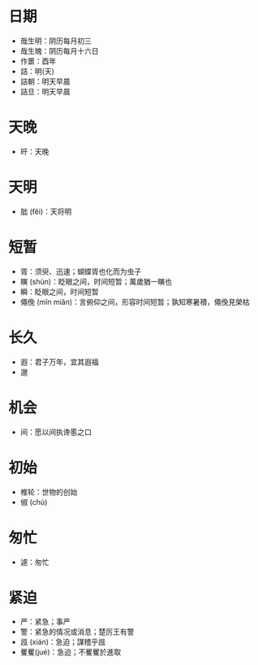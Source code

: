 # 日期
* 哉生明：阴历每月初三
* 哉生魄：阴历每月十六日
* 作噩：酉年
* 詰：明(天)
* 詰朝：明天早晨
* 詰旦：明天早晨
# 天晚
* 旰：天晚
# 天明
* 朏 (fěi)：天将明

# 短暂
* 胥：须臾、迅速；蝴蝶胥也化而为虫子
* 瞚 (shùn)：眨眼之间，时间短暂；萬歲猶一瞚也
* 瞬：眨眼之间，时间短暂
* 僶俛 (mǐn miǎn)：言俯仰之间，形容时间短暂；孰知寒暑積，僶俛見榮枯
# 长久
* 遐：君子万年，宜其遐福
* 邈
# 机会
* 间：愿以间执谗慝之口
# 初始
* 椎轮：世物的创始
* 俶 (chù)
# 匆忙
* 遽：匆忙
# 紧迫
* 严：紧急；事严
* 警：紧急的情况或消息；楚厉王有警
* 誸 (xián)：急迫；謀稽乎誸
* 矍矍(jué)：急迫；不矍矍於進取
